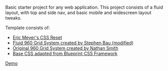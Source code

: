 Basic starter project for any web application.  This project consists of a fluid layout, with top and side nav, and basic mobile and widescreen layout tweaks.

Template consists of:

* [Eric Meyer's CSS Reset](http://meyerweb.com/eric/tools/css/reset/)
* [Fluid 960 Grid System created by Stephen Bau (modified)](http://github.com/bauhouse/fluid960gs/)
* [Original 960 Grid System created by Nathan Smith](http://www.960.gs/)
* [Base CSS adapted from Blueprint CSS Framework](http://www.blueprintcss.org/)

[Demo](http://rwbaker.com/demos/project-starter-templates/)